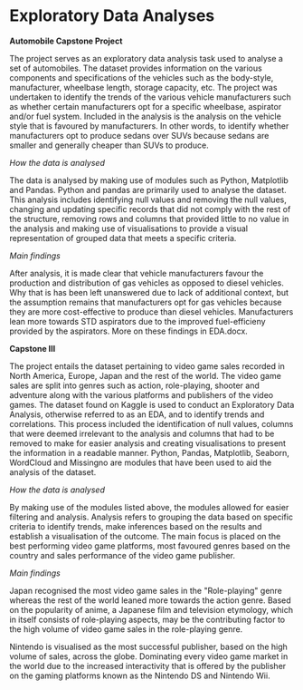 # Exploratory Data Analyses

**Automobile Capstone Project**

The project serves as an exploratory data analysis task used to analyse a set of automobiles. The dataset provides information on the various components and specifications of the vehicles such as the body-style, manufacturer, wheelbase length, storage capacity, etc. The project was undertaken to identify the trends of the various vehicle manufacturers such as whether certain manufacturers opt for a specific wheelbase, aspirator and/or fuel system. Included in the analysis is the analysis on the vehicle style that is favoured by manufacturers. In other words, to identify whether manufacturers opt to produce sedans over SUVs because sedans are smaller and generally cheaper than SUVs to produce.

*How the data is analysed*

The data is analysed by making use of modules such as Python, Matplotlib and Pandas. Python and pandas are primarily used to analyse the dataset. This analysis includes identifying null values and removing the null values, changing and updating specific records that did not comply with the rest of the structure, removing rows and columns that provided little to no value in the analysis and making use of visualisations to provide a visual representation of grouped data that meets a specific criteria.

*Main findings*

After analysis, it is made clear that vehicle manufacturers favour the production and distribution of gas vehicles as opposed to diesel vehicles. Why that is has been left unanswered due to lack of additional context, but the assumption remains that manufacturers opt for gas vehicles because they are more cost-effective to produce than diesel vehicles. Manufacturers lean more towards STD aspirators due to the improved fuel-efficieny provided by the aspirators. More on these findings in EDA.docx.





**Capstone III**

The project entails the dataset pertaining to video game sales recorded in North America, Europe, Japan and the rest of the world. The video game sales are split into genres such as action, role-playing, shooter and adventure along with the various platforms and publishers of the video games. The dataset found on Kaggle is used to conduct an Exploratory Data Analysis, otherwise referred to as an EDA, and to identify trends and correlations. This process included the identification of null values, columns that were deemed irrelevant to the analysis and columns that had to be removed to make for easier analysis and creating visualisations to present the information in a readable manner. Python, Pandas, Matplotlib, Seaborn, WordCloud and Missingno are modules that have been used to aid the analysis of the dataset.

*How the data is analysed*

By making use of the modules listed above, the modules allowed for easier filtering and analysis. Analysis refers to grouping the data based on specific criteria to identify trends, make inferences based on the results and establish a visualisation of the outcome. The main focus is placed on the best performing video game platforms, most favoured genres based on the country and sales performance of the video game publisher. 

*Main findings*

Japan recognised the most video game sales in the "Role-playing" genre whereas the rest of the world leaned more towards the action genre. Based on the popularity of anime, a Japanese film and television etymology, which in itself consists of role-playing aspects, may be the contributing factor to the high volume of video game sales in the role-playing genre. 

Nintendo is visualised as the most successful publisher, based on the high volume of sales, across the globe. Dominating every video game market in the world due to the increased interactivity that is offered by the publisher on the gaming platforms known as the Nintendo DS and Nintendo Wii.



